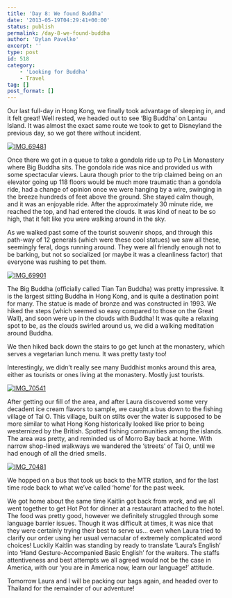 ```yaml
---
title: 'Day 8: We found Buddha'
date: '2013-05-19T04:29:41+00:00'
status: publish
permalink: /day-8-we-found-buddha
author: 'Dylan Pavelko'
excerpt: ''
type: post
id: 518
category:
    - 'Looking for Buddha'
    - Travel
tag: []
post_format: []
---
```

<span style="text-align: left;">Our last full-day in Hong Kong, we finally took advantage of sleeping in, and it felt great! Well rested, we headed out to see ‘Big Buddha’ on Lantau Island. It was almost the exact same route we took to get to Disneyland the previous day, so we got there without incident.</span>

[![IMG_69481](https://i1.wp.com/www.dylanpavelko.com/blog/wp-content/uploads/2013/05/IMG_69481.jpg?resize=490%2C336)](https://i1.wp.com/www.dylanpavelko.com/blog/wp-content/uploads/2013/05/IMG_69481.jpg)

Once there we got in a queue to take a gondola ride up to Po Lin Monastery where Big Buddha sits. The gondola ride was nice and provided us with some spectacular views. Laura though prior to the trip claimed being on an elevator going up 118 floors would be much more traumatic than a gondola ride, had a change of opinion once we were hanging by a wire, swinging in the breeze hundreds of feet above the ground. She stayed calm though, and it was an enjoyable ride. After the approximately 30 minute ride, we reached the top, and had entered the clouds. It was kind of neat to be so high, that it felt like you were walking around in the sky.

As we walked past some of the tourist souvenir shops, and through this path-way of 12 generals (which were these cool statues) we saw all these, seemingly feral, dogs running around. They were all friendly enough not to be barking, but not so socialized (or maybe it was a cleanliness factor) that everyone was rushing to pet them.

[![IMG_69901](https://i1.wp.com/www.dylanpavelko.com/blog/wp-content/uploads/2013/05/IMG_69901.jpg?resize=403%2C630)](https://i1.wp.com/www.dylanpavelko.com/blog/wp-content/uploads/2013/05/IMG_69901.jpg)

The Big Buddha (officially called Tian Tan Buddha) was pretty impressive. It is the largest sitting Buddha in Hong Kong, and is quite a destination point for many. The statue is made of bronze and was constructed in 1993. We hiked the steps (which seemed so easy compared to those on the Great Wall), and soon were up in the clouds with Buddha! It was quite a relaxing spot to be, as the clouds swirled around us, we did a walking meditation around Buddha.

We then hiked back down the stairs to go get lunch at the monastery, which serves a vegetarian lunch menu. It was pretty tasty too!

Interestingly, we didn’t really see many Buddhist monks around this area, either as tourists or ones living at the monastery. Mostly just tourists.

[  ](http://www.dylanpavelko.com/blog/wp-content/uploads/2013/05/IMG_70481.jpg) [![IMG_70541](https://i1.wp.com/www.dylanpavelko.com/blog/wp-content/uploads/2013/05/IMG_70541.jpg?resize=441%2C242)](https://i1.wp.com/www.dylanpavelko.com/blog/wp-content/uploads/2013/05/IMG_70541.jpg)

After getting our fill of the area, and after Laura discovered some very decadent ice cream flavors to sample, we caught a bus down to the fishing village of Tai O. This village, built on stilts over the water is supposed to be more similar to what Hong Kong historically looked like prior to being westernized by the British. Spotted fishing communities among the islands. The area was pretty, and reminded us of Morro Bay back at home. With narrow shop-lined walkways we wandered the ‘streets’ of Tai O, until we had enough of all the dried smells.

[![IMG_70481](https://i0.wp.com/www.dylanpavelko.com/blog/wp-content/uploads/2013/05/IMG_70481.jpg?resize=378%2C567)](https://i0.wp.com/www.dylanpavelko.com/blog/wp-content/uploads/2013/05/IMG_70481.jpg)

We hopped on a bus that took us back to the MTR station, and for the last time rode back to what we’ve called ‘home’ for the past week.

We got home about the same time Kaitlin got back from work, and we all went together to get Hot Pot for dinner at a restaurant attached to the hotel. The food was pretty good, however we definitely struggled through some language barrier issues. Though it was difficult at times, it was nice that they were certainly trying their best to serve us… even when Laura tried to clarify our order using her usual vernacular of extremely complicated word choices! Luckily Kaitlin was standing by ready to translate ‘Laura’s English’ into ‘Hand Gesture-Accompanied Basic English’ for the waiters. The staffs attentiveness and best attempts we all agreed would not be the case in America, with our ‘you are in America now, learn our language!’ attitude.

Tomorrow Laura and I will be packing our bags again, and headed over to Thailand for the remainder of our adventure!
